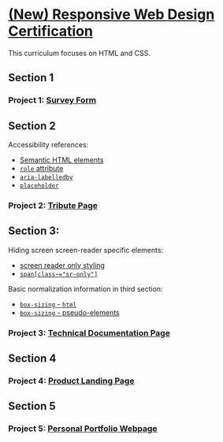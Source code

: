 # [(New) Responsive Web Design Certification](https://www.freecodecamp.org/learn/2022/responsive-web-design/)

This curriculum focuses on HTML and CSS.

## Section 1

### Project 1: [Survey Form](./cp1-survey-form/index.html)

## Section 2

Accessibility references:

* [Semantic HTML elements](https://www.freecodecamp.org/learn/2022/responsive-web-design/learn-accessibility-by-building-a-quiz/step-6)
* [`role` attribute](https://www.freecodecamp.org/learn/2022/responsive-web-design/learn-accessibility-by-building-a-quiz/step-15)
* [`aria-labelledby`](https://www.freecodecamp.org/learn/2022/responsive-web-design/learn-accessibility-by-building-a-quiz/step-16)
* [`placeholder`](https://www.freecodecamp.org/learn/2022/responsive-web-design/learn-accessibility-by-building-a-quiz/step-22)

### Project 2: [Tribute Page](./cp2-tribute-page/index.html)

## Section 3:

Hiding screen screen-reader specific elements:

* [screen reader only styling](https://www.freecodecamp.org/learn/2022/responsive-web-design/learn-accessibility-by-building-a-quiz/step-23)
* [`span[class~="sr-only"]`](https://www.freecodecamp.org/learn/2022/responsive-web-design/learn-more-about-css-pseudo-selectors-by-building-a-balance-sheet/step-30)

Basic normalization information in third section:

* [`box-sizing` - `html`](https://www.freecodecamp.org/learn/2022/responsive-web-design/learn-more-about-css-pseudo-selectors-by-building-a-balance-sheet/step-28)
* [`box-sizing` - pseudo-elements](https://www.freecodecamp.org/learn/2022/responsive-web-design/learn-responsive-web-design-by-building-a-piano/step-10)

### Project 3: [Technical Documentation Page](./cp3-technical-documentation-page/index.html)

## Section 4

### Project 4: [Product Landing Page](./cp4-product-landing-page/index.html)

## Section 5

### Project 5: [Personal Portfolio Webpage](./cp5-personal-portfolio-webpage/index.html)



